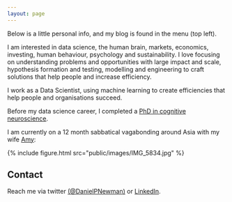 ```yaml
---
layout: page
---
```


Below is a little personal info, and my blog is found in the menu (top left).

I am interested in data science, the human brain, markets, economics, investing, human behaviour, psychology and sustainability. I love focusing on understanding problems and opportunities with large impact and scale, hypothesis formation and testing, modelling and engineering to craft solutions that help people and increase efficiency. 

I work as a Data Scientist, using machine learning to create efficiencies that help people and organisations succeed.

Before my data science career, I completed a [PhD in cognitive neuroscience][1].

I am currently on a 12 month sabbatical vagabonding around Asia with my wife [Amy][2]:

{% include figure.html src="public/images/IMG_5834.jpg" %}

## Contact
Reach me via twitter [(@DanielPNewman)][3] or [LinkedIn][4].

[1]: https://dpnewman.com/publications/
[2]: https://amyquinton.github.io/
[3]: https://twitter.com/DanielPNewman
[4]: https://www.linkedin.com/in/daniel-newman-5a237b66/